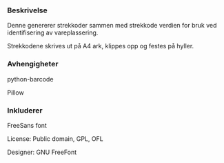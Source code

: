 <h3>Beskrivelse</h3>
<p>Denne genererer strekkoder sammen med strekkode verdien for bruk ved identifisering av vareplassering.</p>
<p>Strekkodene skrives ut på A4 ark, klippes opp og festes på hyller.</p>

<h3>Avhengigheter</h3>
<p>python-barcode</p>
<p>Pillow</p>

<h3>Inkluderer</h3>
<p>FreeSans font</p>
<p>License: Public domain, GPL, OFL</p>
<p>Designer: GNU FreeFont</p>
